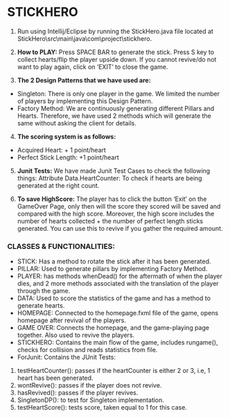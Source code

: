 # **STICKHERO**

1. Run using Intellij/Eclipse by running the StickHero.java file located at StickHero\src\main\java\com\project\stickhero.

2. **How to PLAY:**
Press SPACE BAR to generate the stick.
Press S key to collect hearts/flip the player upside down.
If you cannot revive/do not want to play again, click on ‘EXIT’ to close the game.


3. **The 2 Design Patterns that we have used are:**
* Singleton: There is only one player in the game. We limited the number of players by implementing this Design Pattern.
* Factory Method: We are continuously generating different Pillars and Hearts. Therefore, we have used 2 methods which will generate the same without asking the client for details.
        
4. **The scoring system is as follows:**
* Acquired Heart: + 1 point/heart
* Perfect Stick Length: +1 point/heart


5. **Junit Tests:**
        We have made Junit Test Cases to check the following things:
        Attribute Data.HeartCounter: To check if hearts are being generated at the right count.


6. **To save HighScore:**
The player has to click the button ‘Exit’ on the GameOver Page, only then will the score they scored will be saved and compared with the high score.
Moreover, the high score includes the number of hearts collected + the number of perfect length sticks generated. You can use this to revive if you gather the required amount.

### **CLASSES & FUNCTIONALITIES:**


* STICK: Has a method to rotate the stick after it has been generated.
* PILLAR: Used to generate pillars by implementing Factory Method.
* PLAYER: has methods whenDead() for the aftermath of when the player dies, and 2 more methods associated with the translation of the player through the game.
* DATA: Used to score the statistics of the game and has a method to generate hearts.
* HOMEPAGE: Connected to the homepage.fxml file of the game, opens homepage after revival of the players.
* GAME OVER: Connects the homepage, and the game-playing page together. Also used to revive the players.
* STICKHERO: Contains the main flow of the game, includes rungame(), checks for collision and reads statistics from file.
* ForJunit: Contains the JUnit Tests:
1. testHeartCounter(): passes if the heartCounter is either 2 or 3, i.e, 1 heart has been generated.
2. wontRevive(): passes if the player does not revive.
3. hasRevived(): passes if the player revives.
4. SingletonDP(): to test for Singleton implementation.
5. testHeartScore(): tests score, taken equal to 1 for this case.

